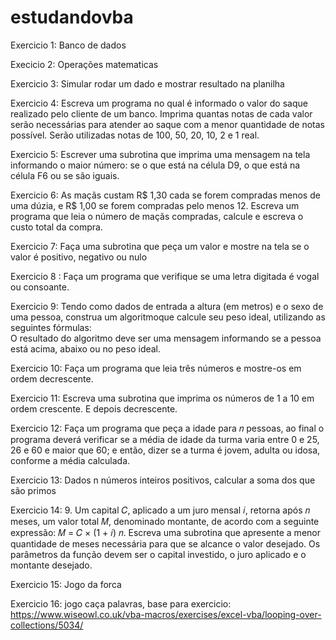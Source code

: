 # estudandovba


Exercicio 1: Banco de dados

Execicio 2: Operações matematicas

Exercicio 3: Simular rodar um dado e mostrar resultado na planilha

Exercicio 4: Escreva um programa no qual é informado o valor do saque realizado pelo cliente de um banco. Imprima quantas notas de cada valor serão necessárias para atender ao saque com a menor quantidade de notas possível. Serão utilizadas notas de 100, 50, 20, 10, 2 e 1 real.

Exercicio 5: Escrever uma subrotina que imprima uma mensagem na tela informando o maior número: se o que está na célula D9, o que está na célula F6 ou se são iguais.

Exercicio 6: As maçãs custam R$ 1,30 cada se forem compradas menos de uma dúzia, e R$ 1,00 se forem compradas pelo menos 12. Escreva um programa que leia o número de maçãs compradas, calcule e escreva o custo total da compra.

Exercicio 7: Faça uma subrotina que peça um valor e mostre na tela se o valor é positivo, negativo ou nulo

Exercicio 8 : Faça um programa que verifique se uma letra digitada é vogal ou consoante.

Exercicio 9: Tendo como dados de entrada a altura (em metros) e o sexo de uma pessoa, construa um algoritmoque calcule seu peso ideal, utilizando as seguintes fórmulas:<br>
O resultado do algoritmo deve ser uma mensagem informando se a pessoa está acima, abaixo ou no peso ideal.

Exercicio 10: Faça um programa que leia três números e mostre-os em ordem decrescente.

Exercicio 11: Escreva uma subrotina que imprima os números de 1 a 10 em ordem crescente. E depois decrescente.

Exercicio 12: Faça um programa que peça a idade para 𝑛 pessoas, ao final o programa deverá verificar se a média de idade da turma varia entre 0 e 25, 26 e 60 e maior que 60; e então, dizer se a turma é jovem, adulta ou idosa, conforme a média calculada.

Exercicio 13: Dados n números inteiros positivos, calcular a soma dos que são primos

Exercicio 14: 9. Um capital 𝐶, aplicado a um juro mensal 𝑖, retorna após 𝑛 meses, um valor total 𝑀, denominado montante, de acordo com a seguinte expressão: 𝑀 = 𝐶 × (1 + 𝑖) 𝑛. Escreva uma subrotina que apresente a menor quantidade de meses necessária para que se alcance o valor desejado. Os parâmetros da função devem ser o capital investido, o juro aplicado e o montante desejado.

Exercicio 15: Jogo da forca

Exercicio 16: jogo caça palavras, base para exercicio: https://www.wiseowl.co.uk/vba-macros/exercises/excel-vba/looping-over-collections/5034/
